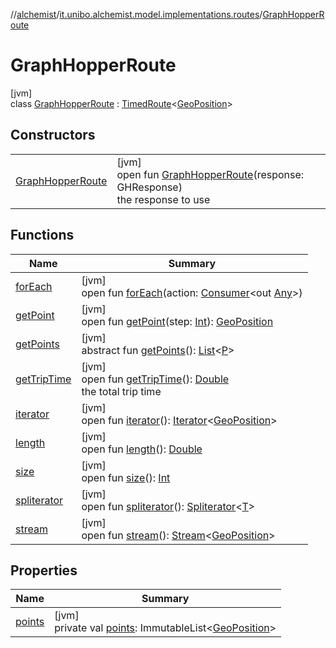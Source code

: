 //[alchemist](../../../index.md)/[it.unibo.alchemist.model.implementations.routes](../index.md)/[GraphHopperRoute](index.md)

# GraphHopperRoute

[jvm]\
class [GraphHopperRoute](index.md) : [TimedRoute](../../it.unibo.alchemist.model.interfaces/-timed-route/index.md)<[GeoPosition](../../it.unibo.alchemist.model.interfaces/-geo-position/index.md)>

## Constructors

| | |
|---|---|
| [GraphHopperRoute](-graph-hopper-route.md) | [jvm]<br>open fun [GraphHopperRoute](-graph-hopper-route.md)(response: GHResponse)<br>the response to use |

## Functions

| Name | Summary |
|---|---|
| [forEach](../../it.unibo.alchemist.expressions.implementations/-list-tree-node/index.md#-655675525%2FFunctions%2F-267951372) | [jvm]<br>open fun [forEach](../../it.unibo.alchemist.expressions.implementations/-list-tree-node/index.md#-655675525%2FFunctions%2F-267951372)(action: [Consumer](https://docs.oracle.com/javase/8/docs/api/java/util/function/Consumer.html)<out [Any](https://kotlinlang.org/api/latest/jvm/stdlib/kotlin/-any/index.html)>) |
| [getPoint](get-point.md) | [jvm]<br>open fun [getPoint](get-point.md)(step: [Int](https://kotlinlang.org/api/latest/jvm/stdlib/kotlin/-int/index.html)): [GeoPosition](../../it.unibo.alchemist.model.interfaces/-geo-position/index.md) |
| [getPoints](../../it.unibo.alchemist.model.interfaces/-route/get-points.md) | [jvm]<br>abstract fun [getPoints](../../it.unibo.alchemist.model.interfaces/-route/get-points.md)(): [List](https://docs.oracle.com/javase/8/docs/api/java/util/List.html)<[P](../../it.unibo.alchemist.model.implementations.movestrategies.routing/-ignore-streets/index.md)> |
| [getTripTime](get-trip-time.md) | [jvm]<br>open fun [getTripTime](get-trip-time.md)(): [Double](https://kotlinlang.org/api/latest/jvm/stdlib/kotlin/-double/index.html)<br>the total trip time |
| [iterator](iterator.md) | [jvm]<br>open fun [iterator](iterator.md)(): [Iterator](https://docs.oracle.com/javase/8/docs/api/java/util/Iterator.html)<[GeoPosition](../../it.unibo.alchemist.model.interfaces/-geo-position/index.md)> |
| [length](length.md) | [jvm]<br>open fun [length](length.md)(): [Double](https://kotlinlang.org/api/latest/jvm/stdlib/kotlin/-double/index.html) |
| [size](size.md) | [jvm]<br>open fun [size](size.md)(): [Int](https://kotlinlang.org/api/latest/jvm/stdlib/kotlin/-int/index.html) |
| [spliterator](../../it.unibo.alchemist.expressions.implementations/-list-tree-node/index.md#-677603448%2FFunctions%2F-267951372) | [jvm]<br>open fun [spliterator](../../it.unibo.alchemist.expressions.implementations/-list-tree-node/index.md#-677603448%2FFunctions%2F-267951372)(): [Spliterator](https://docs.oracle.com/javase/8/docs/api/java/util/Spliterator.html)<[T](../../it.unibo.alchemist.model.implementations.movestrategies.speed/-straight-line-trace-dependant-speed/index.md)> |
| [stream](stream.md) | [jvm]<br>open fun [stream](stream.md)(): [Stream](https://docs.oracle.com/javase/8/docs/api/java/util/stream/Stream.html)<[GeoPosition](../../it.unibo.alchemist.model.interfaces/-geo-position/index.md)> |

## Properties

| Name | Summary |
|---|---|
| [points](points.md) | [jvm]<br>private val [points](points.md): ImmutableList<[GeoPosition](../../it.unibo.alchemist.model.interfaces/-geo-position/index.md)> |
